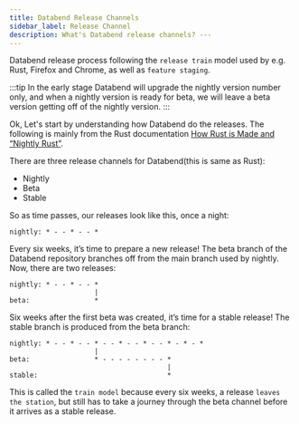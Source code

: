 ```yaml
---
title: Databend Release Channels
sidebar_label: Release Channel
description: What's Databend release channels? ---
---
```



Databend release process following the `release train` model used by e.g. Rust, Firefox and Chrome, as well as `feature staging`.

:::tip
In the early stage Databend will upgrade the nightly version number only, and when a nightly version is ready for beta, we will leave a beta version getting off of the nightly version.
:::

Ok, Let's start by understanding how Databend do the releases. The following is mainly from the Rust documentation [How Rust is Made and “Nightly Rust”](https://github.com/rust-lang/book/blob/main/src/appendix-07-nightly-rust.md).

There are three release channels for Databend(this is same as Rust):
- Nightly
- Beta
- Stable

So as time passes, our releases look like this, once a night:
```
nightly: * - - * - - *
```

Every six weeks, it’s time to prepare a new release! The beta branch of the Databend repository branches off from the main branch used by nightly. Now, there are two releases:
```
nightly: * - - * - - *
                     |
beta:                *
```

Six weeks after the first beta was created, it’s time for a stable release! The stable branch is produced from the beta branch:
```
nightly: * - - * - - * - - * - - * - - * - * - *
                     |
beta:                * - - - - - - - - *
                                       |
stable:                                *
```

This is called the `train model` because every six weeks, a release `leaves the station`, but still has to take a journey through the beta channel before it arrives as a stable release.
